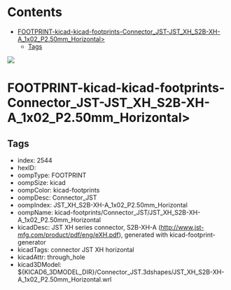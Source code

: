 



Contents
========

* [FOOTPRINT-kicad-kicad-footprints-Connector_JST-JST_XH_S2B-XH-A_1x02_P2.50mm_Horizontal>](#footprint-kicad-kicad-footprints-connector_jst-jst_xh_s2b-xh-a_1x02_p250mm_horizontal)
	* [Tags](#tags)
  
![][im]
# FOOTPRINT-kicad-kicad-footprints-Connector_JST-JST_XH_S2B-XH-A_1x02_P2.50mm_Horizontal>

## Tags

- index: 2544
- hexID: 
- oompType: FOOTPRINT
- oompSize: kicad
- oompColor: kicad-footprints
- oompDesc: Connector_JST
- oompIndex: JST_XH_S2B-XH-A_1x02_P2.50mm_Horizontal
- oompName: kicad-footprints/Connector_JST/JST_XH_S2B-XH-A_1x02_P2.50mm_Horizontal
- kicadDesc: JST XH series connector, S2B-XH-A (http://www.jst-mfg.com/product/pdf/eng/eXH.pdf), generated with kicad-footprint-generator
- kicadTags: connector JST XH horizontal
- kicadAttr: through_hole
- kicad3DModel: ${KICAD6_3DMODEL_DIR}/Connector_JST.3dshapes/JST_XH_S2B-XH-A_1x02_P2.50mm_Horizontal.wrl



[im]: image.png
